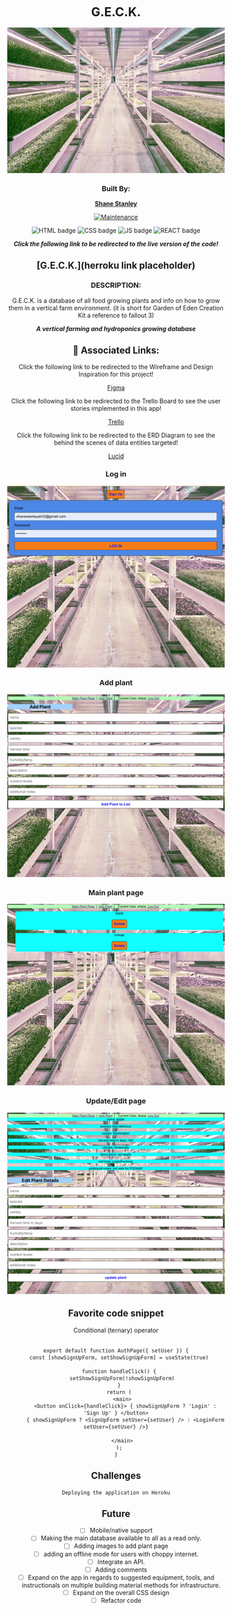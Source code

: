<div align="center">

# G.E.C.K.
![header](https://raw.githubusercontent.com/shanestanley33/geck/main/src/UK_Growing-Underground-scaled.jpg)

### Built By:

**[Shane Stanley](https://www.linkedin.com/in/shane-stanley-059127213/)**

[![Maintenance](https://img.shields.io/badge/Maintained%3F-yes-green.svg)](https://GitHub.com/Naereen/StrapDown.js/graphs/commit-activity)

![HTML badge](https://img.shields.io/badge/HTML5-E34F26?style=for-the-badge&logo=html5&logoColor=white)
![CSS badge](https://img.shields.io/badge/CSS3-1572B6?style=for-the-badge&logo=css3&logoColor=white)
![JS badge](https://img.shields.io/badge/JavaScript-323330?style=for-the-badge&logo=javascript&logoColor=F7DF1E)
![REACT badge](https://img.shields.io/badge/REACT-blue)

**_Click the following link to be redirected to the live version of the code!_**

## [G.E.C.K.](herroku link placeholder)

### DESCRIPTION: 

G.E.C.K. is a database of all food growing plants and info on how to grow them in a vertical farm environment. (it is short for Garden of Eden Creation Kit a reference to fallout 3)

**_A vertical farming and hydroponics growing database_**

## :link: Associated Links:

Click the following link to be redirected to the Wireframe and Design Inspiration for this project! 

[Figma](https://www.figma.com/file/hIQHe1pcJe9WgX77OHx2PE/G.E.C.K.-Wireframe?type=design&node-id=0%3A1&mode=design&t=nZOMCGbNsdRrDrNc-1)

Click the following link to be redirected to the Trello Board to see the user stories implemented in this app! 

[Trello](https://trello.com/b/6XxfTDWT/geck)

Click the following link to be redirected to the ERD Diagram to see the behind the scenes of data entities targeted! 

[Lucid](https://lucid.app/lucidchart/c579852a-edf8-45a5-8f15-3c03da5e7504/edit?viewport_loc=660%2C-909%2C1516%2C1113%2C0_0&invitationId=inv_c449b798-9548-4cc5-84d8-121f9f4d98ed)

### Log in

![login](https://raw.githubusercontent.com/shanestanley33/geck/main/src/Screenshot-login.png)

### Add plant

![add](https://raw.githubusercontent.com/shanestanley33/geck/main/src/Screenshot-addplant.png)

### Main plant page

![main](https://raw.githubusercontent.com/shanestanley33/geck/main/src/Screenshot-mainplantpage.png)

### Update/Edit page

![update details](https://raw.githubusercontent.com/shanestanley33/geck/main/src/Screenshot_update%3Adetailpage.png)

## Favorite code snippet
Conditional (ternary) operator
```

export default function AuthPage({ setUser }) {
  const [showSignUpForm, setShowSignUpForm] = useState(true)

  function handleClick() {
    setShowSignUpForm(!showSignUpForm)
  }
  return (
    <main>
      <button onClick={handleClick}> { showSignUpForm ? 'Login' : 'Sign Up' } </button>
      { showSignUpForm ? <SignUpForm setUser={setUser} /> : <LoginForm setUser={setUser} />}
    
    </main>
  );
}

```

## Challenges 
    Deploying the application on Heroku


## Future
- [ ] Mobile/native support
- [ ] Making the main database available to all as a read only.
- [ ] Adding images to add plant page
- [ ] adding an offline mode for users with choppy internet.
- [ ] Integrate an API.
- [ ] Adding comments
- [ ] Expand on the app in regards to suggested equipment, tools, and instructionals on multiple building material methods for infrastructure.
- [ ] Expand on the overall CSS design
- [ ] Refactor code 
